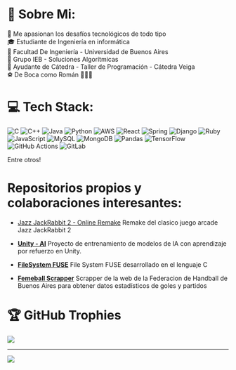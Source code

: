 # 💫 Sobre Mi:
🚀 Me apasionan los desafíos tecnológicos de todo tipo<br>🎓 Estudiante de Ingeniería en informática <br>🏦 Facultad De Ingeniería - Universidad de Buenos Aires<br>🏢 Grupo IEB - Soluciones Algorítmicas<br>👾 Ayudante de Cátedra - Taller de Programación - Cátedra Veiga<br>⚽ De Boca como Román 💙💛💙<br>


# 💻 Tech Stack:
![C](https://img.shields.io/badge/c-%2300599C.svg?style=for-the-badge&logo=c&logoColor=white) ![C++](https://img.shields.io/badge/c++-%2300599C.svg?style=for-the-badge&logo=c%2B%2B&logoColor=white) ![Java](https://img.shields.io/badge/java-%23ED8B00.svg?style=for-the-badge&logo=openjdk&logoColor=white) ![Python](https://img.shields.io/badge/python-3670A0?style=for-the-badge&logo=python&logoColor=ffdd54) ![AWS](https://img.shields.io/badge/AWS-%23FF9900.svg?style=for-the-badge&logo=amazon-aws&logoColor=white) ![React](https://img.shields.io/badge/react-%2320232a.svg?style=for-the-badge&logo=react&logoColor=%2361DAFB) ![Spring](https://img.shields.io/badge/spring-%236DB33F.svg?style=for-the-badge&logo=spring&logoColor=white) ![Django](https://img.shields.io/badge/django-%23092E20.svg?style=for-the-badge&logo=django&logoColor=white) ![Ruby](https://img.shields.io/badge/ruby-%23CC342D.svg?style=for-the-badge&logo=ruby&logoColor=white) ![JavaScript](https://img.shields.io/badge/javascript-%23323330.svg?style=for-the-badge&logo=javascript&logoColor=%23F7DF1E) ![MySQL](https://img.shields.io/badge/mysql-4479A1.svg?style=for-the-badge&logo=mysql&logoColor=white) ![MongoDB](https://img.shields.io/badge/MongoDB-%234ea94b.svg?style=for-the-badge&logo=mongodb&logoColor=white) ![Pandas](https://img.shields.io/badge/pandas-%23150458.svg?style=for-the-badge&logo=pandas&logoColor=white) ![TensorFlow](https://img.shields.io/badge/TensorFlow-%23FF6F00.svg?style=for-the-badge&logo=TensorFlow&logoColor=white) ![GitHub Actions](https://img.shields.io/badge/github%20actions-%232671E5.svg?style=for-the-badge&logo=githubactions&logoColor=white) ![GitLab](https://img.shields.io/badge/gitlab-%23181717.svg?style=for-the-badge&logo=gitlab&logoColor=white)

Entre otros!

# Repositorios propios y colaboraciones interesantes:

-  [Jazz JackRabbit 2 - Online Remake](https://github.com/tomdv18/TpFinalTaller) Remake del clasico juego arcade Jazz JackRabbit 2

-  [**Unity - AI**](https://github.com/jmdieguez/unity-ai) Proyecto de entrenamiento de modelos de IA con aprendizaje por refuerzo en Unity.

-  [**FileSystem FUSE**](https://github.com/tomdv18/SisOp-FileSystem) File System FUSE desarrollado en el lenguaje C

-  [**Femeball Scrapper**](https://colab.research.google.com/drive/1k5SSsSR2eqdzdni6KZsuhHDgSbqTVl0A?usp=sharing) Scrapper de la web de la Federacion de Handball de Buenos Aires para obtener datos estadísticos de goles y partidos



# 🏆 GitHub Trophies
![](https://github-profile-trophy.vercel.app/?username=tomdv18&theme=radical&no-frame=true&no-bg=false&margin-w=4)

---
[![](https://visitcount.itsvg.in/api?id=tomdv18&icon=0&color=0)](https://visitcount.itsvg.in)
